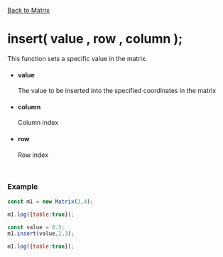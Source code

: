 [Back to Matrix](https://github.com/matiasvlevi/Dann/wiki/Matrix-Object)

# insert( value , row , column );
This function sets a specific value in the matrix.


- #### value <br/>
    The value to be inserted into the specified coordinates in the matrix

- #### column <br/>
    Column index

- #### row <br/>
    Row index

<br/>

### Example

```js
const m1 = new Matrix(3,4);

m1.log({table:true});

const value = 0.5;
m1.insert(value,2,3);

m1.log({table:true});
```
